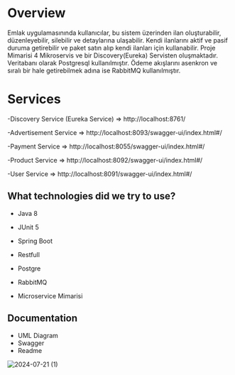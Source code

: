 # Overview

Emlak uygulamasınında kullanıcılar, bu sistem üzerinden ilan oluşturabilir, düzenleyebilir, silebilir ve detaylarına
ulaşabilir. Kendi ilanlarını aktif ve pasif duruma getirebilir ve paket satın alıp kendi ilanları için kullanabilir.
Proje Mimarisi 4 Mikroservis ve bir Discovery(Eureka) Servisten oluşmaktadır. Veritabanı olarak Postgresql
kullanılmıştır. Ödeme akışlarını asenkron ve sıralı bir hale getirebilmek adına ise RabbitMQ kullanılmıştır.

# Services

-Discovery Service (Eureka Service) => http://localhost:8761/

-Advertisement Service => http://localhost:8093/swagger-ui/index.html#/

-Payment Service => http://localhost:8055/swagger-ui/index.html#/

-Product Service => http://localhost:8092/swagger-ui/index.html#/

-User Service => http://localhost:8091/swagger-ui/index.html#/

## What technologies did we try to use?

- Java 8

- JUnit 5

- Spring Boot

- Restfull

- Postgre

- RabbitMQ

- Microservice Mimarisi

## Documentation

- UML Diagram
- Swagger
- Readme

![2024-07-21 (1)](https://github.com/user-attachments/assets/989ff9e3-927b-42d1-8033-56d12aa68549)



